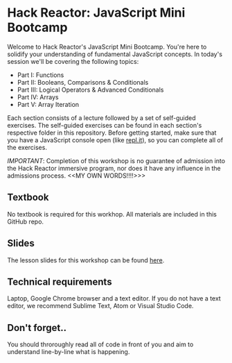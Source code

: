 # Hack Reactor: JavaScript Mini Bootcamp

Welcome to Hack Reactor's JavaScript Mini Bootcamp. You're here to solidify your understanding of fundamental JavaScript concepts. In today's session we'll be covering the following topics:

- Part I: Functions
- Part II: Booleans, Comparisons & Conditionals
- Part III: Logical Operators & Advanced Conditionals
- Part IV: Arrays
- Part V: Array Iteration

Each section consists of a lecture followed by a set of self-guided exercises. The self-guided exercises can be found in each section's respective folder in this repository. Before getting started, make sure that you have a JavaScript console open (like <a href="http://www.repl.it/languages/javascript" target="_blank">repl.it</a>), so you can complete all of the exercises.

*IMPORTANT*: Completion of this workshop is no guarantee of admission into the Hack Reactor immersive program, nor does it have any influence in the admissions process.
<<MY OWN WORDS!!!!>>>
## Textbook

No textbook is required for this workhop. All materials are included in this GitHub repo.

## Slides

The lesson slides for this workshop can be found [here](https://docs.google.com/presentation/d/e/2PACX-1vTZGbqxLKpBl_Zqlrrhithib1GiskUO2924Togr28dbtm8Eok81WqKl6qT6pxwA9pWzLbeYIE3bU0qT/pub?start=false&loop=false&delayms=60000).

## Technical requirements

Laptop, Google Chrome browser and a text editor. If you do not have a text editor, we recommend Sublime Text, Atom or Visual Studio Code.

## Don't forget..
You should throroughly read all of code in front of you and aim to understand line-by-line what is happening.
